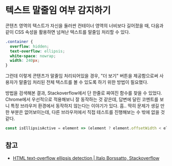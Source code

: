 # 텍스트 말줄임 여부 감지하기

콘텐츠 영역의 텍스트가 자신을 둘러싼 컨테이너 영역의 너비보다 길어졌을 때, 다음과 같이 CSS 속성을 활용하면 넘쳐난 텍스트를 말줄임 처리할 수 있다.

```css
.container {
  overflow: hidden;
  text-overflow: ellipsis;
  white-space: nowrap;
  width: 240px;
}
```

그런데 이렇게 콘텐츠가 말줄임 처리되어있을 경우, "더 보기" 버튼을 제공함으로써 사용자가 말줄임 처리된 전체 텍스트를 볼 수 있도록 하기 위한 방법이 필요했다.

방법을 검색해본 결과, Stackoverflow에서 단 한줄로 짜여진 함수를 찾을 수 있었다. Chrome에서 우선적으로 적용해보니 잘 동작하는 것 같은데, 답변에 달린 코멘트를 보니 특정 브라우저 환경에서 동작하지 않는다는 이야기가 있다. 흠.. 딱히 문제가 생길 만한 부분은 없어보이는데, 다른 브라우저에서 직접 테스트를 진행해보는 수 밖에 없을 것 같다.

```javascript
const isEllipsisActive = element => (element ? element.offsetWidth < element.scrollWidth : false);
```

## 참고

* [HTML text-overflow ellipsis detection | Italo Borssatto, Stackoverflow](https://stackoverflow.com/a/10017343/10656174)
